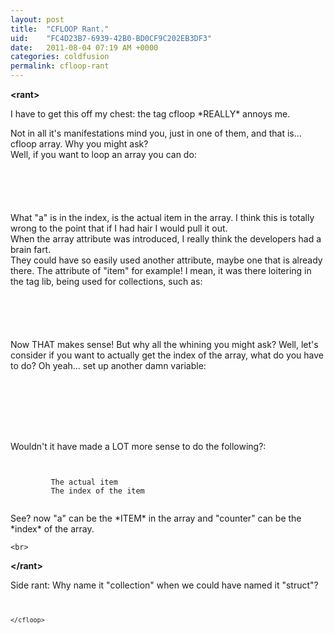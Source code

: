 ```yaml
---
layout: post
title:  "CFLOOP Rant."
uid:	"FC4D23B7-6939-42B0-BD0CF9C202EB3DF3"
date:   2011-08-04 07:19 AM +0000
categories: coldfusion
permalink: cfloop-rant
---
```

<strong>&lt;rant&gt;</strong>
<p>
I have to get this off my chest: the tag cfloop *REALLY* annoys me. 
</p>

<p>
	Not in all it's manifestations mind you, just in one of them, and that is... cfloop array. Why you might ask?<br>
	Well, if you want to loop an array you can do:
</p>
<code>
	<cfloop array="#MyArray#" index="a">
		<cfdump var="#a#">
	</cfloop>
</code>

<p>What "a" is in the index, is the actual item in the array. I think this is totally wrong to the point that if I had hair I would pull it out. <br>
	When the array attribute was introduced, I really think the developers had a brain fart.<br>
	 They could have so easily used another attribute,  maybe one that is already there. The attribute of "item" for example! I mean, it was there loitering in the tag lib, being used for collections, such as:
</p>


<code>
	<cfloop array="#MyArray#" item="a">
		<cfdump var="#a#">
	</cfloop>
</code>

<p>
	Now THAT makes sense! But why all the whining you might ask? Well, let's consider if you want to actually get the index of the array, what do you have to do? Oh yeah... set up another damn variable:
</p>

<code>
	<cfset counter = 1>
	<cfloop array="#MyArray#" index="a">
		<cfdump var="#a#">
		<cfset counter++>
	</cfloop>
</code>

<p>Wouldn't it have made a LOT more sense to do the following?:</p>

<code>
	<cfloop array="#MyArray#" item="a" index="counter">
		<cfdump var="#a#"> The actual item 
		<cfdump var="#counter#"> The index of the item
	</cfloop>
</code>

<p>
	See? now "a" can be the *ITEM* in the array and "counter" can be the *index* of the array. <br>

	<br>

</p>
<strong>&lt;/rant&gt;</strong>

<p>Side rant: Why name it "collection" when we could have named it "struct"?
<code>
	<cfloop struct="#myStruct#" item="st">
		
	</cfloop>
</code>
	
</p>